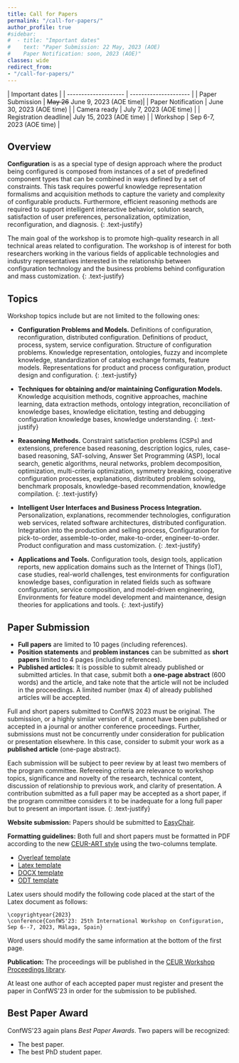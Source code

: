 ```yaml
---
title: Call for Papers
permalink: "/call-for-papers/"
author_profile: true
#sidebar:
#  - title: "Important dates"
#    text: "Paper Submission: 22 May, 2023 (AOE)
#    Paper Notification: soon, 2023 (AOE)"
classes: wide
redirect_from:
- "/call-for-papers/"
---
```


| Important dates                              |
| -------------------- | --------------------- |
| Paper Submission     | ~~May 26~~ June 9, 2023 (AOE time)|
| Paper Notification   | June 30, 2023 (AOE time) |
| Camera ready         | July 7, 2023 (AOE time) |
| Registration deadline| July 15, 2023 (AOE time) |
| Workshop             | Sep 6-7, 2023 (AOE time) |


## Overview
**Configuration** is as a special type of design approach where the product being configured is composed from instances of a set of predefined component types that can be combined in ways defined by a set of constraints. This task requires powerful knowledge representation formalisms and acquisition methods to capture the variety and complexity of configurable products. Furthermore, efficient reasoning methods are required to support intelligent interactive behavior, solution search, satisfaction of user preferences, personalization, optimization, reconfiguration, and diagnosis.
{: .text-justify}

The main goal of the workshop is to promote high-quality research in all technical areas related to configuration. The workshop is of interest for both researchers working in the various fields of applicable technologies and industry representatives interested in the relationship between configuration technology and the business problems behind configuration and mass customization.
{: .text-justify}

## Topics
Workshop topics include but are not limited to the following ones:

- **Configuration Problems and Models.**
Definitions of configuration, reconfiguration, distributed configuration. Definitions of product, process, system, service configuration. Structure of configuration problems. Knowledge representation, ontologies, fuzzy and incomplete knowledge, standardization of catalog exchange formats, feature models. Representations for product and process configuration, product design and configuration.
{: .text-justify}

- **Techniques for obtaining and/or maintaining Configuration Models.**
Knowledge acquisition methods, cognitive approaches, machine learning, data extraction methods, ontology integration, reconciliation of knowledge bases, knowledge elicitation, testing and debugging configuration knowledge bases, knowledge understanding.
{: .text-justify}

- **Reasoning Methods.**
Constraint satisfaction problems (CSPs) and extensions, preference based reasoning, description logics, rules, case-based reasoning, SAT-solving, Answer Set Programming (ASP), local search, genetic algorithms, neural networks, problem decomposition, optimization, multi-criteria optimization, symmetry breaking, cooperative configuration processes, explanations, distributed problem solving, benchmark proposals, knowledge-based recommendation, knowledge compilation.
{: .text-justify}

- **Intelligent User Interfaces and Business Process Integration.**
Personalization, explanations, recommender technologies, configuration web services, related software architectures, distributed configuration. Integration into the production and selling process, Configuration for pick-to-order, assemble-to-order, make-to-order, engineer-to-order. Product configuration and mass customization.
{: .text-justify}

- **Applications and Tools.**
Configuration tools, design tools, application reports, new application domains such as the Internet of Things (IoT), case studies, real-world challenges, test environments for configuration knowledge bases, configuration in related fields such as software configuration, service composition, and model-driven engineering, Environments for feature model development and maintenance, design theories for applications and tools.
{: .text-justify}

## Paper Submission
- **Full papers** are limited to 10 pages (including references). 
- **Position statements** and **problem instances** can be submitted as **short papers** limited to 4 pages (including references). 
- **Published articles:** It is possible to submit already published or submitted articles. In that case, submit both a **one-page abstract** (600 words) and the article, and take note that the article will not be included in the proceedings. A limited number (max 4) of already published articles will be accepted.

Full and short papers submitted to ConfWS 2023 must be original. The submission, or a highly similar version of it, cannot have been published or accepted in a journal or another conference proceedings. Further, submissions must not be concurrently under consideration for publication or presentation elsewhere. In this case, consider to submit your work as a **published article** (one-page abstract).

Each submission will be subject to peer review by at least two members of the program committee. Refereeing criteria are relevance to workshop topics, significance and novelty of the research, technical content, discussion of relationship to previous work, and clarity of presentation. A contribution submitted as a full paper may be accepted as a short paper, if the program committee considers it to be inadequate for a long full paper but to present an important issue. 
{: .text-justify}

**Website submission:** Papers should be submitted to [EasyChair](https://easychair.org/my/conference?conf=confws23).

**Formatting guidelines:** Both full and short papers must be formatted in PDF according to the new [CEUR-ART style](https://ceur-ws.org/Vol-XXX/) using the two-columns template.
- [Overleaf template](https://www.overleaf.com/latex/templates/template-for-submissions-to-ceur-workshop-proceedings-ceur-ws-dot-org/hpvjjzhjxzjk)
- [Latex template](http://ceur-ws.org/Vol-XXX/CEURART.zip)
- [DOCX template](https://ceur-ws.org/Vol-XXX/CEUR-Template-2col.docx)
- [ODT template](https://ceur-ws.org/Vol-XXX/CEUR-Template-2col.odt)

Latex users should modify the following code placed at the start of the Latex document as follows:

```
\copyrightyear{2023}
\conference{ConfWS'23: 25th International Workshop on Configuration, Sep 6--7, 2023, Málaga, Spain}
```

Word users should modify the same information at the bottom of the first page.

**Publication:**
The proceedings will be published in the [CEUR Workshop Proceedings library](https://ceur-ws.org/). 

At least one author of each accepted paper must register and present the paper in ConfWS'23 in order for the submission to be published.

## Best Paper Award
ConfWS'23 again plans *Best Paper Awards*. 
Two papers will be recognized: 
- The best paper.
- The best PhD student paper.